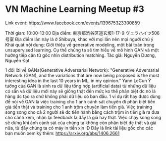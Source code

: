 # VN Machine Learning Meetup #3

Link event: https://www.facebook.com/events/139675323300859

Thời gian: 10:00-13:00
Địa điểm: 東京都渋谷区道玄坂1-17-9 ヴェラハイツ506号室
Địa điểm lần này là ở Shibuya, khác với mọi lần nên mọi người chú ý
Khái quát nội dung:
Giới thiệu về generative modeling, một bài toán trong unsupervised learning. Cụ thể chúng ta sẽ tìm hiểu về mô hình GAN và một hướng tiếp cận từ góc nhìn distribution matching.
Tác giả: Nguyễn Dương, Nguyễn Đạt

1 đôi lời về GANs(Generative Adversarial Network):
"Generative Adversarial Network (GAN), and the variations that are now being proposed is the most interesting idea in the last 10 years in ML, in my opinion." Yann LeCun
Ý tưởng của GAN là sinh ra dữ liệu tổng hợp (artificial data) từ những dữ liệu có sẵn và dữ liệu mới này sẽ giống thật đến mức ko thể phân biệt dc nó là hàng dc tạo ra chứ không phải dữ liệu có ban đầu.
1 ví dụ rất hay được dùng để nói về GAN là việc training cho 1 anh cảnh sát chuyên đi phân biệt tiền giả tiền thật và training cho 1 anh trộm chuyên làm tiền giả. Việc training song song cho cả 2 người sẽ đc tiến hành bằng cách trộm in tiền giả ra đưa cho cảnh xem, nhận lại feedback là đấy là giả hay thật. Việc chạy song song sẽ dừng khi ảnh cảnh sát của chúng ta không còn phân biệt dc thật và giả nữa, từ đấy chúng ta có máy in tiền xịn :D
Đây là link tài liệu gốc cho các bạn muốn xem kỹ thêm:
https://arxiv.org/abs/1406.2661
